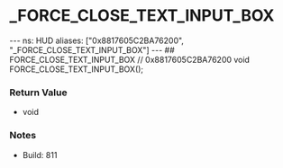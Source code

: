 # _FORCE_CLOSE_TEXT_INPUT_BOX

--- ns: HUD aliases: ["0x8817605C2BA76200", "_FORCE_CLOSE_TEXT_INPUT_BOX"] --- ## FORCE_CLOSE_TEXT_INPUT_BOX  // 0x8817605C2BA76200 void FORCE_CLOSE_TEXT_INPUT_BOX();

### Return Value
* void

### Notes
* Build: 811

